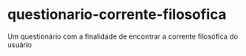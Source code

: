 # questionario-corrente-filosofica
Um questionário com a finalidade de encontrar a corrente filosófica do usuário
